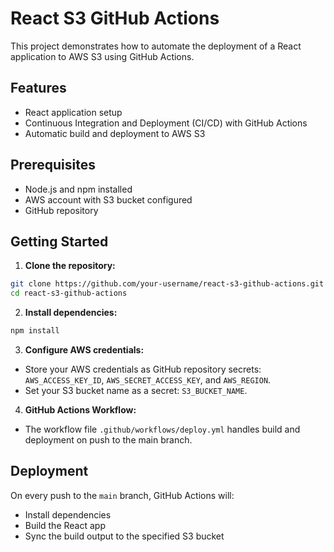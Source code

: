# React S3 GitHub Actions

This project demonstrates how to automate the deployment of a React application to AWS S3 using GitHub Actions.

## Features

- React application setup
- Continuous Integration and Deployment (CI/CD) with GitHub Actions
- Automatic build and deployment to AWS S3

## Prerequisites

- Node.js and npm installed
- AWS account with S3 bucket configured
- GitHub repository

## Getting Started

1. **Clone the repository:**
  ```bash
  git clone https://github.com/your-username/react-s3-github-actions.git
  cd react-s3-github-actions
  ```

2. **Install dependencies:**
  ```bash
  npm install
  ```

3. **Configure AWS credentials:**
  - Store your AWS credentials as GitHub repository secrets: `AWS_ACCESS_KEY_ID`, `AWS_SECRET_ACCESS_KEY`, and `AWS_REGION`.
  - Set your S3 bucket name as a secret: `S3_BUCKET_NAME`.

4. **GitHub Actions Workflow:**
  - The workflow file `.github/workflows/deploy.yml` handles build and deployment on push to the main branch.

## Deployment

On every push to the `main` branch, GitHub Actions will:

- Install dependencies
- Build the React app
- Sync the build output to the specified S3 bucket

